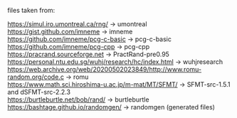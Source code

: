 files taken from:

https://simul.iro.umontreal.ca/rng/ -> umontreal \
https://gist.github.com/imneme -> imneme \
https://github.com/imneme/pcg-c-basic -> pcg-c-basic \
https://github.com/imneme/pcg-cpp -> pcg-cpp \
https://pracrand.sourceforge.net -> PractRand-pre0.95 \
https://personal.ntu.edu.sg/wuhj/research/hc/index.html -> wuhjresearch \
https://web.archive.org/web/20200502023849/http://www.romu-random.org/code.c -> romu \
https://www.math.sci.hiroshima-u.ac.jp/m-mat/MT/SFMT/ -> SFMT-src-1.5.1 and dSFMT-src-2.2.3 \
https://burtleburtle.net/bob/rand/ -> burtleburtle \
https://bashtage.github.io/randomgen/ -> randomgen (generated files)
